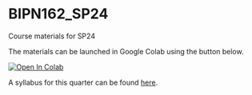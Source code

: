 # BIPN162_SP24
Course materials for SP24

The materials can be launched in Google Colab using the button below. 

[![Open In Colab](https://colab.research.google.com/assets/colab-badge.svg)](http://colab.research.google.com/github/BIPN162/BIPN62_SP24)

A syllabus for this quarter can be found [here](https://docs.google.com/document/d/1ytjq8nSqC8qJxrORRr9R0pOhgZRNNljmYKZBvo7Zi0I/edit?usp=sharing).
